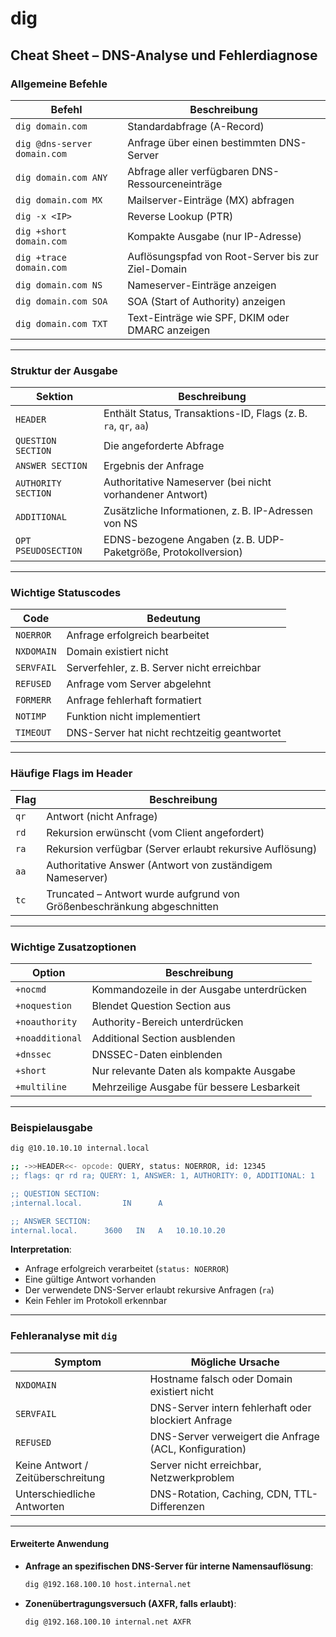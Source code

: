 # dig

## Cheat Sheet – DNS-Analyse und Fehlerdiagnose

### Allgemeine Befehle

| Befehl                       | Beschreibung                                       |
| ---------------------------- | -------------------------------------------------- |
| `dig domain.com`             | Standardabfrage (A-Record)                         |
| `dig @dns-server domain.com` | Anfrage über einen bestimmten DNS-Server           |
| `dig domain.com ANY`         | Abfrage aller verfügbaren DNS-Ressourceneinträge   |
| `dig domain.com MX`          | Mailserver-Einträge (MX) abfragen                  |
| `dig -x <IP>`                | Reverse Lookup (PTR)                               |
| `dig +short domain.com`      | Kompakte Ausgabe (nur IP-Adresse)                  |
| `dig +trace domain.com`      | Auflösungspfad von Root-Server bis zur Ziel-Domain |
| `dig domain.com NS`          | Nameserver-Einträge anzeigen                       |
| `dig domain.com SOA`         | SOA (Start of Authority) anzeigen                  |
| `dig domain.com TXT`         | Text-Einträge wie SPF, DKIM oder DMARC anzeigen    |

***

### Struktur der Ausgabe

| Sektion             | Beschreibung                                                    |
| ------------------- | --------------------------------------------------------------- |
| `HEADER`            | Enthält Status, Transaktions-ID, Flags (z. B. `ra`, `qr`, `aa`) |
| `QUESTION SECTION`  | Die angeforderte Abfrage                                        |
| `ANSWER SECTION`    | Ergebnis der Anfrage                                            |
| `AUTHORITY SECTION` | Authoritative Nameserver (bei nicht vorhandener Antwort)        |
| `ADDITIONAL`        | Zusätzliche Informationen, z. B. IP-Adressen von NS             |
| `OPT PSEUDOSECTION` | EDNS-bezogene Angaben (z. B. UDP-Paketgröße, Protokollversion)  |

***

### Wichtige Statuscodes

| Code       | Bedeutung                                    |
| ---------- | -------------------------------------------- |
| `NOERROR`  | Anfrage erfolgreich bearbeitet               |
| `NXDOMAIN` | Domain existiert nicht                       |
| `SERVFAIL` | Serverfehler, z. B. Server nicht erreichbar  |
| `REFUSED`  | Anfrage vom Server abgelehnt                 |
| `FORMERR`  | Anfrage fehlerhaft formatiert                |
| `NOTIMP`   | Funktion nicht implementiert                 |
| `TIMEOUT`  | DNS-Server hat nicht rechtzeitig geantwortet |

***

### Häufige Flags im Header

| Flag | Beschreibung                                                            |
| ---- | ----------------------------------------------------------------------- |
| `qr` | Antwort (nicht Anfrage)                                                 |
| `rd` | Rekursion erwünscht (vom Client angefordert)                            |
| `ra` | Rekursion verfügbar (Server erlaubt rekursive Auflösung)                |
| `aa` | Authoritative Answer (Antwort von zuständigem Nameserver)               |
| `tc` | Truncated – Antwort wurde aufgrund von Größenbeschränkung abgeschnitten |

***

### Wichtige Zusatzoptionen

| Option          | Beschreibung                               |
| --------------- | ------------------------------------------ |
| `+nocmd`        | Kommandozeile in der Ausgabe unterdrücken  |
| `+noquestion`   | Blendet Question Section aus               |
| `+noauthority`  | Authority-Bereich unterdrücken             |
| `+noadditional` | Additional Section ausblenden              |
| `+dnssec`       | DNSSEC-Daten einblenden                    |
| `+short`        | Nur relevante Daten als kompakte Ausgabe   |
| `+multiline`    | Mehrzeilige Ausgabe für bessere Lesbarkeit |

***

### Beispielausgabe

```bash
dig @10.10.10.10 internal.local

;; ->>HEADER<<- opcode: QUERY, status: NOERROR, id: 12345
;; flags: qr rd ra; QUERY: 1, ANSWER: 1, AUTHORITY: 0, ADDITIONAL: 1

;; QUESTION SECTION:
;internal.local.         IN      A

;; ANSWER SECTION:
internal.local.      3600   IN   A   10.10.10.20
```

**Interpretation**:

* Anfrage erfolgreich verarbeitet (`status: NOERROR`)
* Eine gültige Antwort vorhanden
* Der verwendete DNS-Server erlaubt rekursive Anfragen (`ra`)
* Kein Fehler im Protokoll erkennbar

***

### Fehleranalyse mit `dig`

| Symptom                            | Mögliche Ursache                                       |
| ---------------------------------- | ------------------------------------------------------ |
| `NXDOMAIN`                         | Hostname falsch oder Domain existiert nicht            |
| `SERVFAIL`                         | DNS-Server intern fehlerhaft oder blockiert Anfrage    |
| `REFUSED`                          | DNS-Server verweigert die Anfrage (ACL, Konfiguration) |
| Keine Antwort / Zeitüberschreitung | Server nicht erreichbar, Netzwerkproblem               |
| Unterschiedliche Antworten         | DNS-Rotation, Caching, CDN, TTL-Differenzen            |

***

#### Erweiterte Anwendung

*   **Anfrage an spezifischen DNS-Server für interne Namensauflösung**:

    ```bash
    dig @192.168.100.10 host.internal.net
    ```
*   **Zonenübertragungsversuch (AXFR, falls erlaubt)**:

    ```bash
    dig @192.168.100.10 internal.net AXFR
    ```
